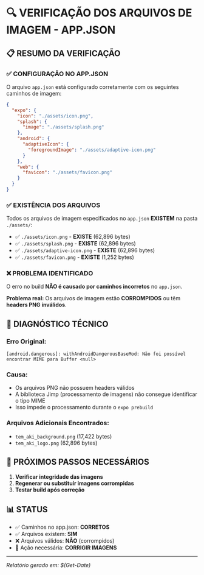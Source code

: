 # 🔍 VERIFICAÇÃO DOS ARQUIVOS DE IMAGEM - APP.JSON

## 📋 **RESUMO DA VERIFICAÇÃO**

### ✅ **CONFIGURAÇÃO NO APP.JSON**
O arquivo `app.json` está configurado corretamente com os seguintes caminhos de imagem:

```json
{
  "expo": {
    "icon": "./assets/icon.png",
    "splash": {
      "image": "./assets/splash.png"
    },
    "android": {
      "adaptiveIcon": {
        "foregroundImage": "./assets/adaptive-icon.png"
      }
    },
    "web": {
      "favicon": "./assets/favicon.png"
    }
  }
}
```

### ✅ **EXISTÊNCIA DOS ARQUIVOS**
Todos os arquivos de imagem especificados no `app.json` **EXISTEM** na pasta `./assets/`:

- ✅ `./assets/icon.png` - **EXISTE** (62,896 bytes)
- ✅ `./assets/splash.png` - **EXISTE** (62,896 bytes)  
- ✅ `./assets/adaptive-icon.png` - **EXISTE** (62,896 bytes)
- ✅ `./assets/favicon.png` - **EXISTE** (1,252 bytes)

### ❌ **PROBLEMA IDENTIFICADO**
O erro no build **NÃO é causado por caminhos incorretos** no `app.json`. 

**Problema real:** Os arquivos de imagem estão **CORROMPIDOS** ou têm **headers PNG inválidos**.

## 🔧 **DIAGNÓSTICO TÉCNICO**

### **Erro Original:**
```
[android.dangerous]: withAndroidDangerousBaseMod: Não foi possível encontrar MIME para Buffer <null>
```

### **Causa:**
- Os arquivos PNG não possuem headers válidos
- A biblioteca Jimp (processamento de imagens) não consegue identificar o tipo MIME
- Isso impede o processamento durante o `expo prebuild`

### **Arquivos Adicionais Encontrados:**
- `tem_aki_background.png` (17,422 bytes)
- `tem_aki_logo.png` (62,896 bytes)

## 🚨 **PRÓXIMOS PASSOS NECESSÁRIOS**

1. **Verificar integridade das imagens**
2. **Regenerar ou substituir imagens corrompidas**
3. **Testar build após correção**

## 📊 **STATUS**
- ✅ Caminhos no app.json: **CORRETOS**
- ✅ Arquivos existem: **SIM**
- ❌ Arquivos válidos: **NÃO** (corrompidos)
- 🔄 Ação necessária: **CORRIGIR IMAGENS**

---
*Relatório gerado em: $(Get-Date)*